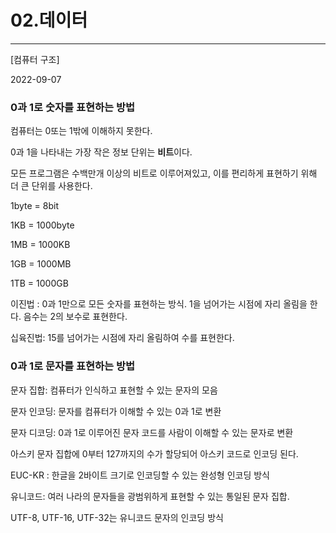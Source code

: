 # 02.데이터

------

[컴퓨터 구조]

2022-09-07



### **0과 1로 숫자를 표현하는 방법**





컴퓨터는 0또는 1밖에 이해하지 못한다.

0과 1을 나타내는 가장 작은 정보 단위는 **비트**이다.

모든 프로그램은 수백만개 이상의 비트로 이루어져있고, 이를 편리하게 표현하기 위해 더 큰 단위를 사용한다.



1byte = 8bit

1KB = 1000byte

1MB = 1000KB

1GB = 1000MB

1TB = 1000GB



이진법 : 0과 1만으로 모든 숫자를 표현하는 방식. 1을 넘어가는 시점에 자리 올림을 한다. 음수는 2의 보수로 표현한다.

십육진법: 15를 넘어가는 시점에 자리 올림하여 수를 표현한다.





### **0과 1로 문자를 표현하는 방법**



문자 집합: 컴퓨터가 인식하고 표현할 수 있는 문자의 모음

문자 인코딩: 문자를 컴퓨터가 이해할 수 있는 0과 1로 변환

문자 디코딩: 0과 1로 이루어진 문자 코드를 사람이 이해할 수 있는 문자로 변환

아스키 문자 집합에 0부터 127까지의 수가 할당되어 아스키 코드로 인코딩 된다.



EUC-KR : 한글을 2바이트 크기로 인코딩할 수 있는 완성형 인코딩 방식

유니코드: 여러 나라의 문자들을 광범위하게 표현할 수 있는 통일된 문자 집합.

UTF-8, UTF-16, UTF-32는 유니코드 문자의 인코딩 방식